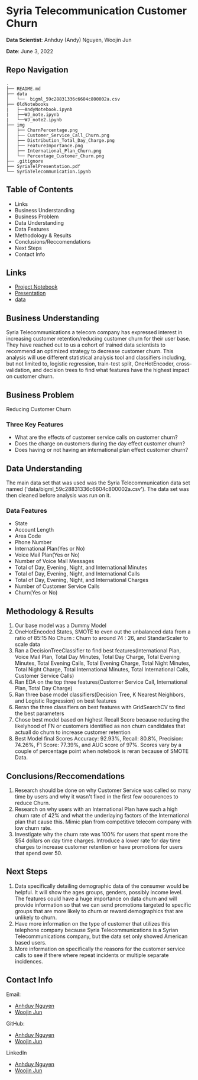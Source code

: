 # Syria Telecommunication Customer Churn

**Data Scientist**: Anhduy (Andy) Nguyen, Woojin Jun

**Date**: June 3, 2022

## Repo Navigation

```
.
├── README.md
├── data
│   └──  bigml_59c28831336c6604c800002a.csv
├── OldNotebooks
|   ├──AndyNotebook.ipynb
|   ├──WJ_note.ipynb
|   └──WJ_note2.ipynb
├── img
│   ├── ChurnPercentage.png
│   ├── Customer_Service_Call_Churn.png
│   ├── Distribution_Total_Day_Charge.png
│   ├── FeatureImportance.png
│   ├── International_Plan_Churn.png
│   └── Percentage_Customer_Churn.png
├── .gitignore
├── SyriaTelPresentation.pdf
└── SyriaTelecommunication.ipynb
```
## Table of Contents
- Links
- Business Understanding
- Business Problem
- Data Understanding
- Data Features
- Methodology & Results
- Conclusions/Reccomendations
- Next Steps
- Contact Info

## Links
- [Project Notebook](SyriaTelecommunication.ipynb)
- [Presentation](SyriaTelPresentation.pdf)
- [data](data/)

## Business Understanding
Syria Telecommunications a telecom company has expressed interest in increasing customer retention/reducing customer churn for their user base. They have reached out to us a cohort of trained data scientists to recommend an optimized strategy to decrease customer churn. This analysis will use different statistical analysis tool and classifiers including, but not limited to, logistic regression, train-test split, OneHotEncoder, cross-validation, and decision trees to find what features have the highest impact on customer churn.

## Business Problem
Reducing Customer Churn

### Three Key Features
- What are the effects of customer service calls on customer churn?
- Does the charge on customers during the day effect customer churn?
- Does having or not having an international plan effect customer churn?

## Data Understanding
The main data set that was used was the Syria Telecommunication data set named ('data/bigml_59c28831336c6604c800002a.csv'). The data set was then cleaned before analysis was run on it.

### Data Features
- State 
- Account Length 
- Area Code 
- Phone Number
- International Plan(Yes or No)
- Voice Mail Plan(Yes or No) 
- Number of Voice Mail Messages 
- Total of Day, Evening, Night, and International Minutes
- Total of Day, Evening, Night, and International Calls
- Total of Day, Evening, Night, and International Charges
- Number of Customer Service Calls 
- Churn(Yes or No)

## Methodology & Results
1. Our base model was a Dummy Model
2. OneHotEncoded States, SMOTE to even out the unbalanced data from a ratio of 85:15 No Churn : Churn to around 74 : 26, and StandarScaler to scale data
3. Ran a DecisionTreeClassifier to find best features(International Plan, Voice Mail Plan, Total Day Minutes, Total Day Charge, Total Evening Minutes, Total Evening Calls, Total Evening Charge, Total Night Minutes, Total Night Charge, Total International Minutes, Total International Calls, Customer Service Calls)
4. Ran EDA on the top three features(Customer Service Call, International Plan, Total Day Charge)
5. Ran three base model classifiers(Decision Tree, K Nearest Neighbors, and Logistic Regression) on best features
6. Reran the three classifiers on best features with GridSearchCV to find the best parameters
7. Chose best model based on highest Recall Score because reducing the likelyhood of FN or customers identified as non churn candidates that actuall do churn to increase customer retention
8. Best Model final Scores Accuracy: 92.93%, Recall: 80.8%, Precision: 74.26%, F1 Score: 77.39%, and AUC score of 97%. Scores vary by a couple of percentage point when notebook is reran because of SMOTE Data.

## Conclusions/Reccomendations
1. Research should be done on why Customer Service was called so many time by users and why it wasn't fixed in the first few occurences to reduce Churn.
2. Research on why users with an International Plan have such a high churn rate of 42% and what the underlaying factors of the International plan that cause this. Mimic plan from competitive telecom company with low churn rate.
3. Investigate why the churn rate was 100% for users that spent more the $54 dollars on day time charges. Introduce a lower rate for day time charges to increase customer retention or have promotions for users that spend over 50.

## Next Steps
1. Data specifically detailing demographic data of the consumer would be helpful. It will show the ages groups, genders, possibly income level. The features could have a huge importance on data churn and will provide information so that we can send promotions targeted to specific groups that are more likely to churn or reward demographics that are unlikely to churn.
2. Have more information on the type of customer that utilizes this telephone company because Syria Telecommunications is a Syrian Telecommunications company, but the data set only showed American based users.
3. More information on specifically the reasons for the customer service calls to see if there where repeat incidents or multiple separate incidences.

## Contact Info
Email:
- [Anhduy Nguyen](anguyen61191@gmail.com)
- [Woojin Jun](wjsdnwls93@gmail.com)

GitHub:
- [Anhduy Nguyen](https://github.com/anguyen61191)
- [Woojin Jun](https://github.com/WoojinJun)

LinkedIn
- [Anhduy Nguyen](https://www.linkedin.com/in/anhduy-nguyen-217402149/)
- [Woojin Jun](https://www.linkedin.com/in/woojin-jun-6029bb114/)